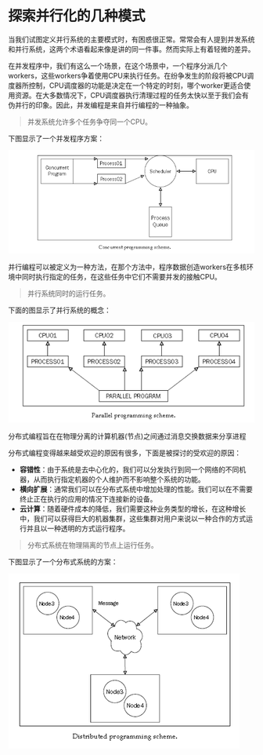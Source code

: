 # 探索并行化的几种模式

当我们试图定义并行系统的主要模式时，有困惑很正常。常常会有人提到并发系统和并行系统，这两个术语看起来像是讲的同一件事。然而实际上有着轻微的差异。

在并发程序中，我们有这么一个场景，在这个场景中，一个程序分派几个workers，这些workers争着使用CPU来执行任务。在纷争发生的阶段将被CPU调度器所控制，CPU调度器的功能是决定在一个特定的时刻，哪个worker更适合使用资源。在大多数情况下，CPU调度器执行清理过程的任务太快以至于我们会有伪并行的印象。因此，并发编程是来自并行编程的一种抽象。

> 并发系统允许多个任务争夺同一个CPU。

下图显示了一个并发程序方案：

![1](https://github.com/Voidly/Img/blob/master/Parallel%20Programming%20with%20Python/Chapter%201/Concurrent%20programming%20scheme.png?raw=true)

并行编程可以被定义为一种方法，在那个方法中，程序数据创造workers在多核环境中同时执行指定的任务，在这些任务中它们不需要并发的接触CPU。

> 并行系统同时的运行任务。

下面的图显示了并行系统的概念：

![2](https://github.com/Voidly/Img/blob/master/Parallel%20Programming%20with%20Python/Chapter%201/Parallel%20programming%20scheme.png?raw=true)

分布式编程旨在在物理分离的计算机器(节点)之间通过消息交换数据来分享进程

分布式编程变得越来越受欢迎的原因有很多，下面是被探讨的受欢迎的原因：

* **容错性**：由于系统是去中心化的，我们可以分发执行到同一个网络的不同机器，从而执行指定机器的个人维护而不影响整个系统的功能。
* **横向扩展**：通常我们可以在分布式系统中增加处理的性能。我们可以在不需要终止正在执行的应用的情况下连接新的设备。
* **云计算**：随着硬件成本的降低，我们需要这种业务类型的增长，在这种增长中，我们可以获得巨大的机器集群，这些集群对用户来说以一种合作的方式运行并且以一种透明的方式运行程序。

> 分布式系统在物理隔离的节点上运行任务。

下图显示了一个分布式系统的方案：

![3](https://github.com/Voidly/Img/blob/master/Parallel%20Programming%20with%20Python/Chapter%201/Distributed%20programming%20scheme.png?raw=true)
